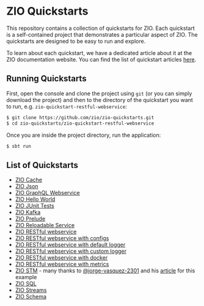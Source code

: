# ZIO Quickstarts

This repository contains a collection of quickstarts for ZIO. Each quickstart is a self-contained project that demonstrates a particular aspect of ZIO. The quickstarts are designed to be easy to run and explore.

To learn about each quickstart, we have a dedicated article about it at the ZIO documentation website. You can find the list of quickstart articles [here](https://zio.dev/guides/#quickstart-guides).

## Running Quickstarts

First, open the console and clone the project using `git` (or you can simply download the project) and then to the directory of the quickstart you want to run, e.g. `zio-quickstart-restful-webservice`:

```bash
$ git clone https://github.com/zio/zio-quickstarts.git
$ cd zio-quickstarts/zio-quickstart-restful-webservice
```

Once you are inside the project directory, run the application:

```bash
$ sbt run
```

## List of Quickstarts

- [ZIO Cache](zio-quickstart-cache)
- [ZIO Json](zio-quickstart-encode-decode-json)
- [ZIO GraphQL Webservice](zio-quickstart-graphql-webservice)
- [ZIO Hello World](zio-quickstart-hello-world)
- [ZIO JUnit Tests](zio-quickstart-junit-integration)
- [ZIO Kafka](zio-quickstart-kafka)
- [ZIO Prelude](zio-quickstart-prelude)
- [ZIO Reloadable Service](zio-quickstart-reloadable-services)
- [ZIO RESTful webservice](zio-quickstart-restful-webservice)
- [ZIO RESTful webservice with configs](zio-quickstart-restful-webservice-configurable-app)
- [ZIO RESTful webservice with default logger](zio-quickstart-restful-webservice-logging)
- [ZIO RESTful webservice with custom logger](zio-quickstart-restful-webservice-custom-logger)
- [ZIO RESTful webservice with docker](zio-quickstart-restful-webservice-dockerize)
- [ZIO RESTful webservice with metrics](zio-quickstart-restful-webservice-metrics)
- [ZIO STM](zio-quickstart-stm) - many thanks to [@jorge-vasquez-2301](https://github.com/jorge-vasquez-2301) and his [article](https://scalac.io/blog/how-to-write-a-completely-lock-free-concurrent-lru-cache-with-zio-stm/) for this example
- [ZIO SQL](zio-quickstart-sql)
- [ZIO Streams](zio-quickstart-streams)
- [ZIO Schema](zio-quickstart-schema)

